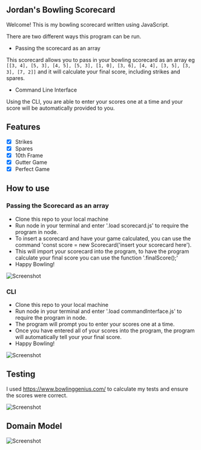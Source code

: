 ## Jordan's Bowling Scorecard

Welcome! This is my bowling scorecard written using JavaScript. 

There are two different ways this program can be run. 

- Passing the scorecard as an array

This scorecard allows you to pass in your bowling scorecard as an array eg ```[[3, 4], [5, 3], [4, 5], [5, 3], [1, 0], [3, 6], [4, 4], [3, 5], [3, 3], [7, 2]]``` and it will calculate your final score, including strikes and spares. 

- Command Line Interface

Using the CLI, you are able to enter your scores one at a time and your score will be automatically provided to you.

## Features

  * [X] Strikes
  * [X] Spares
  * [X] 10th Frame
  * [X] Gutter Game
  * [X] Perfect Game

## How to use

### Passing the Scorecard as an array

- Clone this repo to your local machine
- Run node in your terminal and enter '.load scorecard.js' to require the program in node.
- To insert a scorecard and have your game calculated, you can use the command 'const score = new Scorecard('insert your scorecard here').
- This will import your scorecard into the program, to have the program calculate your final score you can use the function '.finalScore();'
- Happy Bowling! 

![Screenshot](https://imgur.com/pl7EkjY.png)

### CLI

- Clone this repo to your local machine
- Run node in your terminal and enter '.load commandInterface.js' to require the program in node.
- The program will prompt you to enter your scores one at a time.
- Once you have entered all of your scores into the program, the program will automatically tell your your final score.
- Happy Bowling! 

![Screenshot](https://imgur.com/D3YauuB.png)

## Testing

I used https://www.bowlinggenius.com/ to calculate my tests and ensure the scores were correct.

![Screenshot](https://imgur.com/1XinoDn.png)

## Domain Model

![Screenshot](https://imgur.com/IupQmSd.png)
